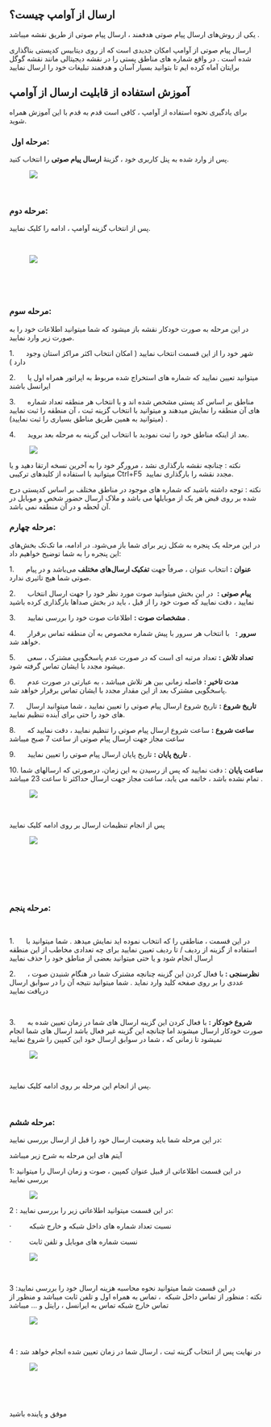 <h2>ارسال از آوامپ چیست؟</h2><p>یکی از روش‌های ارسال پیام صوتی هدفمند ، ارسال پیام صوتی از طریق نقشه میباشد .</p><p>ارسال پیام صوتی از آوامپ امکان جدیدی است که از روی دیتابیس کدپستی بناگذاری شده است . در واقع شماره های مناطق پستی را در نقشه دیجیتالی مانند نقشه گوگل برایتان آماه کرده ایم تا بتوانید بسیار آسان و هدفمند تبلیغات خود را ارسال نمایید</p><h2>آموزش استفاده از قابلیت ارسال از آوامپ</h2><p>برای یادگیری نحوه استفاده از آوامپ ، کافی است قدم به قدم با این آموزش همراه شوید.</p><h3>&nbsp;<strong>مرحله اول:</strong></h3><p>پس از وارد شده به پنل کاربری خود ، گزینۀ&nbsp;<strong>ارسال پیام صوتی</strong>&nbsp;را انتخاب کنید.</p><figure class="image"><img src="http://portal.avanak.ir/Content/AceAdmin/help/e666ed2dc40a4b6c89c9f3f9edb75aac.bmp"></figure><p>&nbsp;</p><h3><strong>مرحله دوم:</strong></h3><p>پس از انتخاب گزینه آوامپ ، ادامه را کلیک نمایید.</p><p>&nbsp;</p><figure class="image"><img src="http://portal.avanak.ir/Content/AceAdmin/help/620468c7ae834e49a0cd85a86eb2a888.png"></figure><p>&nbsp;</p><p>&nbsp;</p><h3><strong>مرحله سوم:</strong></h3><p>در این مرحله به صورت خودکار نقشه باز میشود که شما میتوانید اطلاعات خود را به صورت زیر وارد نمایید.</p><p>1.&nbsp;&nbsp;&nbsp;&nbsp;&nbsp; شهر خود را از این قسمت انتخاب نمایید ( امکان انتخاب اکثر مراکز استان وجود دارد )</p><p>2.&nbsp;&nbsp;&nbsp;&nbsp;&nbsp; میتوانید تعیین نمایید که شماره های استخراج شده مربوط به اپراتور همراه اول یا ایرانسل باشند</p><p>3.&nbsp;&nbsp;&nbsp;&nbsp;&nbsp; مناطق بر اساس کد پستی مشخص شده اند و با انتخاب هر منطقه تعداد شماره های آن منطقه را نمایش میدهند و میتوانید با انتخاب گزینه ثبت ، آن منطقه را ثبت نمایید . (میتوانید به همین طریق مناطق بسیاری را ثبت نمایید)</p><p>4.&nbsp;&nbsp;&nbsp;&nbsp;&nbsp; بعد از اینکه مناطق خود را ثبت نمودید با انتخاب این گزینه به مرحله بعد بروید.</p><figure class="image"><img src="http://portal.avanak.ir/Content/AceAdmin/help/6f960e1ab7d34efcb6ff75986a9ac712.png"></figure><p>نکته : چنانچه نقشه بارگذاری نشد ، مرورگر خود را به آخرین نسخه ارتقا دهید و یا میتوانید با استفاده از کلیدهای ترکیبی Ctrl+F5 &nbsp;مجدد نقشه را بارگذاری نمایید.</p><p>نکته : توجه داشته باشید که شماره های موجود در مناطق مختلف بر اساس کدپستی درج شده بر روی قبض هر یک از موبایلها می باشد و ملاک ارسال حضور شخص و موبایل در آن لحظه و در آن منطقه نمی باشد.</p><h3><strong>مرحله چهارم:</strong></h3><p>در این مرحله یک پنجره‌ به شکل زیر برای شما باز می‌شود. در ادامه، ما تک‌تک بخش‌های این پنجره را به شما توضیح خواهیم داد:</p><p>1.&nbsp;&nbsp;&nbsp;&nbsp;&nbsp; <strong>عنوان :</strong> انتخاب عنوان ، صرفاً جهت&nbsp;<strong>تفکیک ارسال‌های مختلف</strong>&nbsp;می‌باشد و در پیام صوتی شما هیچ تاثیری ندارد.</p><p>2.&nbsp;&nbsp;&nbsp;&nbsp;&nbsp; <strong>پیام صوتی :</strong>&nbsp; در این بخش میتوانید صوت مورد نظر خود را جهت ارسال انتخاب نمایید ، دقت نمایید که صوت خود را از قبل ، باید در بخش صداها بارگذاری کرده باشید</p><p>3.&nbsp;&nbsp;&nbsp;&nbsp;&nbsp; <strong>مشخصات صوت :</strong>&nbsp;اطلاعات صوت خود را بررسی نمایید .</p><p>4.&nbsp;&nbsp;&nbsp;&nbsp;&nbsp; <strong>سرور :</strong> &nbsp; با انتخاب هر سرور با پیش شماره مخصوص به آن منطقه تماس برقرار خواهد شد.</p><p>5.&nbsp;&nbsp;&nbsp;&nbsp;&nbsp; <strong>تعداد تلاش :</strong> تعداد مرتبه ای است که در صورت عدم پاسخگویی مشترک ، سعی میشود مجدد با ایشان تماس گرفته شود.</p><p>6.&nbsp;&nbsp;&nbsp;&nbsp;&nbsp; <strong>مدت تاخیر :</strong> فاصله زمانی بین هر تلاش میباشد ، به عبارتی در صورت عدم پاسخگویی مشترک بعد از این مقدار مجدد با ایشان تماس برقرار خواهد شد.</p><p>7.&nbsp;&nbsp;&nbsp;&nbsp;&nbsp; <strong>تاریخ شروع :</strong> تاریخ شروع ارسال پیام صوتی را تعیین نمایید ، شما میتوانید ارسال های خود را حتی برای آینده تنظیم نمایید.</p><p>8.&nbsp;&nbsp;&nbsp;&nbsp;&nbsp; <strong>ساعت شروع :</strong> ساعت شروع ارسال پیام صوتی را تنظیم نمایید ، دقت نمایید که ساعت مجاز جهت ارسال پیام صوتی از ساعت 7 صبح میباشد</p><p>9.&nbsp;&nbsp;&nbsp;&nbsp;&nbsp; <strong>تاریخ پایان :</strong> تاریخ پایان ارسال پیام صوتی را تعیین نمایید .</p><p>10. <strong>ساعت پایان</strong> : دقت نمایید که پس از رسیدن به این زمان، درصورتی که ارسالهای شما تمام نشده باشد ، خاتمه می یابد، ساعت مجاز جهت ارسال حداکثر تا ساعت 23 میباشد .</p><figure class="image"><img src="http://portal.avanak.ir/Content/AceAdmin/help/3dd02e69b1354fd5b56f7ba9700f3279.png"></figure><p>&nbsp;</p><p>پس از انجام تنظیمات ارسال بر روی ادامه کلیک نمایید</p><figure class="image"><img src="http://portal.avanak.ir/Content/AceAdmin/help/c0c50f34ac7f4c3092e11437feaa7ffc.png"></figure><p>&nbsp;</p><p>&nbsp;</p><p>&nbsp;</p><h3><strong>مرحله پنجم:</strong></h3><p>&nbsp;</p><p>1.&nbsp;&nbsp;&nbsp;&nbsp;&nbsp; در این قسمت ، مناطقی را که انتخاب نموده اید نمایش میدهد . شما میتوانید با استفاده از گزینه از ردیف / تا ردیف تعیین نمایید برای چه تعدادی مخاطب از این منطقه ارسال انجام شود و یا حتی میتوانید بعضی از مناطق خود را حذف نمایید</p><p>2.&nbsp;&nbsp;&nbsp;&nbsp;&nbsp; <strong>نظرسنجی : </strong>با فعال کردن این گزینه چنانچه مشترک شما در هنگام شنیدن صوت ، عددی را بر روی صفحه کلید وارد نماید . شما میتوانید نتیجه آن را در سوابق ارسال دریافت نمایید</p><p>&nbsp;</p><p>3.&nbsp;&nbsp;&nbsp;&nbsp;&nbsp; <strong>شروع خودکار :</strong> با فعال کردن این گزینه ارسال های شما در زمان تعیین شده به صورت خودکار ارسال میشوند اما چنانچه این گزینه غیر فعال باشد ارسال های شما انجام نمیشود تا زمانی که ، شما در سوابق ارسال خود این کمپین را شروع نمایید</p><figure class="image"><img src="http://portal.avanak.ir/Content/AceAdmin/help/6b216a8d984d40d185179ea1a334b9d8.png"></figure><p>&nbsp;</p><p>پس از انجام این مرحله بر روی ادامه کلیک نمایید.</p><p>&nbsp;</p><h3><strong>مرحله ششم:</strong></h3><p>در این مرحله شما باید وضعیت ارسال خود را قبل از ارسال بررسی نمایید:</p><p>آیتم های این مرحله به شرح زیر میباشد</p><p>1: در این قسمت اطلاعاتی از قبیل عنوان کمپین ، صوت و زمان ارسال را میتوانید بررسی نمایید</p><figure class="image"><img src="http://portal.avanak.ir/Content/AceAdmin/help/8398213e0582433e8d2347c9cf232959.bmp"></figure><p>2 : در این قسمت میتوانید اطلاعاتی زیر را بررسی نمایید:</p><p>·&nbsp;&nbsp;&nbsp;&nbsp;&nbsp;&nbsp;&nbsp;&nbsp; نسبت تعداد شماره های داخل شبکه و خارج شبکه</p><p>·&nbsp;&nbsp;&nbsp;&nbsp;&nbsp;&nbsp;&nbsp;&nbsp; نسبت شماره های موبایل و تلفن ثابت</p><figure class="image"><img src="http://portal.avanak.ir/Content/AceAdmin/help/066c432b75984ffca6c13075a018ff84.png"></figure><p>&nbsp;</p><p>3 :در این قسمت شما میتوانید نحوه محاسبه هزینه ارسال خود را بررسی نمایید<br>نکته : منظور از تماس داخل شبکه &nbsp;، تماس به همراه اول و تلفن ثابت میباشد و منظور از تماس خارج شبکه تماس به ایرانسل ، رایتل و ... میباشد</p><figure class="image"><img src="http://portal.avanak.ir/Content/AceAdmin/help/9a53aca3d7d446b4ac82fa6c1fd2deb1.png"></figure><p>&nbsp;</p><p>4 : در نهایت پس از انتخاب گزینه ثبت ، ارسال شما در زمان تعیین شده انجام خواهد شد&nbsp;</p><figure class="image"><img src="http://portal.avanak.ir/Content/AceAdmin/help/82446cb9e1c14e8cbd49c6c9276cc5fe.png"></figure><p>&nbsp;</p><p>&nbsp;</p><p>موفق و پاینده باشید&nbsp;</p>